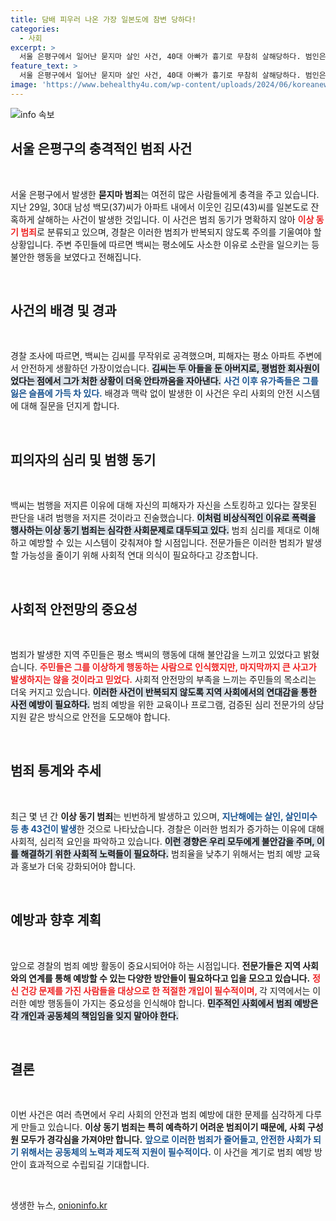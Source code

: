 ```yaml
---
title: 담배 피우러 나온 가장 일본도에 참변 당하다!
categories:
  - 사회
excerpt: >
  서울 은평구에서 일어난 묻지마 살인 사건, 40대 아빠가 흉기로 무참히 살해당하다. 범인은 일면식 없는 이웃으로, 정신적 문제를 품고 있던 인물. 이 사건은 불특정 다수를 겨냥한 범죄의 위험성을 다시금 상기시킨다.
feature_text: >
  서울 은평구에서 일어난 묻지마 살인 사건, 40대 아빠가 흉기로 무참히 살해당하다. 범인은 일면식 없는 이웃으로, 정신적 문제를 품고 있던 인물. 이 사건은 불특정 다수를 겨냥한 범죄의 위험성을 다시금 상기시킨다.
image: 'https://www.behealthy4u.com/wp-content/uploads/2024/06/koreanews.jpg'
---
```


<p><img src="https://www.behealthy4u.com/wp-content/uploads/2024/06/koreanews.jpg" alt="info 속보" /></p>

<h2 data-ke-size="size26">서울 은평구의 충격적인 범죄 사건</h2>

<p data-ke-size="size16">&nbsp;</p>

<p>서울 은평구에서 발생한 <b>묻지마 범죄</b>는 여전히 많은 사람들에게 충격을 주고 있습니다. 지난 29일, 30대 남성 백모(37)씨가 아파트 내에서 이웃인 김모(43)씨를 일본도로 잔혹하게 살해하는 사건이 발생한 것입니다. 이 사건은 범죄 동기가 명확하지 않아 <b><span style="color: #ee2323;">이상 동기 범죄</span></b>로 분류되고 있으며, 경찰은 이러한 범죄가 반복되지 않도록 주의를 기울여야 할 상황입니다. 주변 주민들에 따르면 백씨는 평소에도 사소한 이유로 소란을 일으키는 등 불안한 행동을 보였다고 전해집니다.</p>

<p data-ke-size="size16">&nbsp;</p>

<h2 data-ke-size="size26">사건의 배경 및 경과</h2>

<p data-ke-size="size16">&nbsp;</p>

<p>경찰 조사에 따르면, 백씨는 김씨를 무작위로 공격했으며, 피해자는 평소 아파트 주변에서 안전하게 생활하던 가장이었습니다. <b><span style="background-color: #21538527;">김씨는 두 아들을 둔 아버지로, 평범한 회사원이었다는 점에서 그가 처한 상황이 더욱 안타까움을 자아낸다.</span></b> <b><span style="color: #1a5490;">사건 이후 유가족들은 그를 잃은 슬픔에 가득 차 있다.</span></b> 배경과 맥락 없이 발생한 이 사건은 우리 사회의 안전 시스템에 대해 질문을 던지게 합니다.</p>

<p data-ke-size="size16">&nbsp;</p>

<h2 data-ke-size="size26">피의자의 심리 및 범행 동기 </h2>

<p data-ke-size="size16">&nbsp;</p>

<p>백씨는 범행을 저지른 이유에 대해 자신의 피해자가 자신을 스토킹하고 있다는 잘못된 판단을 내려 범행을 저지른 것이라고 진술했습니다. <b><span style="background-color: #21538527;">이처럼 비상식적인 이유로 폭력을 행사하는 이상 동기 범죄는 심각한 사회문제로 대두되고 있다.</span></b> 범죄 심리를 제대로 이해하고 예방할 수 있는 시스템이 갖춰져야 할 시점입니다. 전문가들은 이러한 범죄가 발생할 가능성을 줄이기 위해 사회적 연대 의식이 필요하다고 강조합니다.</p>

<p data-ke-size="size16">&nbsp;</p>

<h2 data-ke-size="size26">사회적 안전망의 중요성</h2>

<p data-ke-size="size16">&nbsp;</p>

<p>범죄가 발생한 지역 주민들은 평소 백씨의 행동에 대해 불안감을 느끼고 있었다고 밝혔습니다. <b><span style="color: #ee2323;">주민들은 그를 이상하게 행동하는 사람으로 인식했지만, 마지막까지 큰 사고가 발생하지는 않을 것이라고 믿었다.</span></b> 사회적 안전망의 부족을 느끼는 주민들의 목소리는 더욱 커지고 있습니다. <b><span style="background-color: #21538527;">이러한 사건이 반복되지 않도록 지역 사회에서의 연대감을 통한 사전 예방이 필요하다.</span></b> 범죄 예방을 위한 교육이나 프로그램, 검증된 심리 전문가의 상담 지원 같은 방식으로 안전을 도모해야 합니다.</p>

<p data-ke-size="size16">&nbsp;</p>

<h2 data-ke-size="size26">범죄 통계와 추세</h2>

<p data-ke-size="size16">&nbsp;</p>

<p>최근 몇 년 간 <b>이상 동기 범죄</b>는 빈번하게 발생하고 있으며, <b><span style="color: #1a5490;">지난해에는 살인, 살인미수 등 총 43건이 발생</span></b>한 것으로 나타났습니다. 경찰은 이러한 범죄가 증가하는 이유에 대해 사회적, 심리적 요인을 파악하고 있습니다. <b><span style="background-color: #21538527;">이런 경향은 우리 모두에게 불안감을 주며, 이를 해결하기 위한 사회적 노력들이 필요하다.</span></b> 범죄율을 낮추기 위해서는 범죄 예방 교육과 홍보가 더욱 강화되어야 합니다.</p>

<p data-ke-size="size16">&nbsp;</p>

<h2 data-ke-size="size26">예방과 향후 계획</h2>

<p data-ke-size="size16">&nbsp;</p>

<p>앞으로 경찰의 범죄 예방 활동이 중요시되어야 하는 시점입니다. <b>전문가들은 지역 사회와의 연계를 통해 예방할 수 있는 다양한 방안들이 필요하다고 입을 모으고 있습니다.</b> <b><span style="color: #ee2323;">정신 건강 문제를 가진 사람들을 대상으로 한 적절한 개입이 필수적이며, </span></b>각 지역에서는 이러한 예방 행동들이 가지는 중요성을 인식해야 합니다. <b><span style="background-color: #21538527;">민주적인 사회에서 범죄 예방은 각 개인과 공동체의 책임임을 잊지 말아야 한다.</span></b></p>

<p data-ke-size="size16">&nbsp;</p>

<h2 data-ke-size="size26">결론</h2>

<p data-ke-size="size16">&nbsp;</p>

<p>이번 사건은 여러 측면에서 우리 사회의 안전과 범죄 예방에 대한 문제를 심각하게 다루게 만들고 있습니다. <b>이상 동기 범죄는 특히 예측하기 어려운 범죄이기 때문에, 사회 구성원 모두가 경각심을 가져야만 합니다.</b> <b><span style="color: #1a5490;">앞으로 이러한 범죄가 줄어들고, 안전한 사회가 되기 위해서는 공동체의 노력과 제도적 지원이 필수적이다.</span></b> 이 사건을 계기로 범죄 예방 방안이 효과적으로 수립되길 기대합니다. </p>

<p data-ke-size="size16">&nbsp;</p>
생생한 뉴스, <a href="https://onioninfo.kr" rel="dofollow">onioninfo.kr</a>


